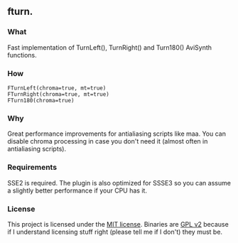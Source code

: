 ## fturn. ##

### What ###
Fast implementation of TurnLeft(), TurnRight() and Turn180() AviSynth functions.

### How ###
```
FTurnLeft(chroma=true, mt=true)
FTurnRight(chroma=true, mt=true)
FTurn180(chroma=true)
```

### Why ###
Great performance improvements for antialiasing scripts like maa. You can disable chroma processing in case you don't need it (almost often in antialiasing scripts).

### Requirements ###
SSE2 is required. The plugin is also optimized for SSSE3 so you can assume a slightly better performance if your CPU has it.

### License ###
This project is licensed under the [MIT license](http://opensource.org/licenses/MIT). Binaries are [GPL v2](http://www.gnu.org/licenses/gpl-2.0.html) because if I understand licensing stuff right (please tell me if I don't) they must be.

